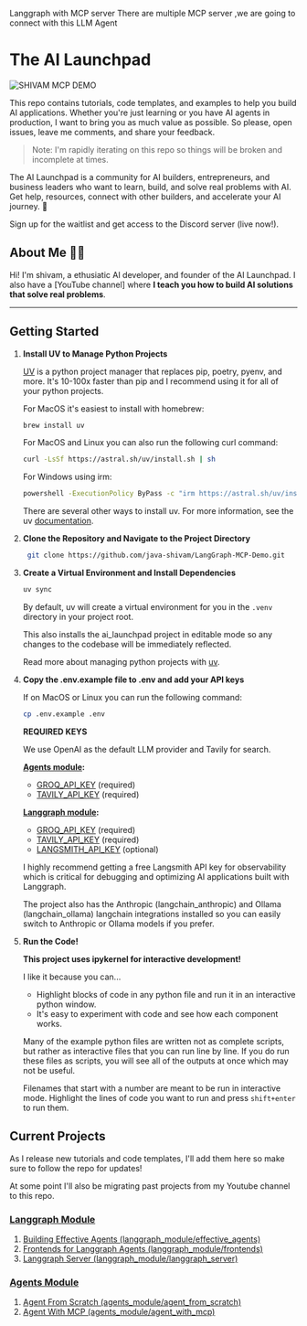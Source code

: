 Langgraph with MCP server
There are multiple MCP server ,we are going to connect with this LLM Agent

# The AI Launchpad

![SHIVAM MCP DEMO ](ai_launchpad/static/ai-launchpad-logo-wide.png)

This repo contains tutorials, code templates, and examples to help you build AI applications. Whether you're just learning or you have AI agents in production, I want to bring you as much value as possible. So please, open issues, leave me comments, and share your feedback.

> Note: I'm rapidly iterating on this repo so things will be broken and incomplete at times.

The AI Launchpad is a community for AI builders, entrepreneurs, and business leaders who want to learn, build, and solve real problems with AI. Get help, resources, connect with other builders, and accelerate your AI journey. 🚀

Sign up for the waitlist and get access to the Discord server (live now!).

## About Me 👋🏼

Hi! I'm shivam, a ethusiatic  AI developer, and founder of the AI Launchpad. I also have a [YouTube channel] where **I teach you how to build AI solutions that solve real problems**.

---

## Getting Started

1. **Install UV to Manage Python Projects**

    [UV](https://docs.astral.sh/uv/) is a python project manager that replaces pip, poetry, pyenv, and more. It's 10-100x faster than pip and I recommend using it for all of your python projects.

    For MacOS it's easiest to install with homebrew:

    ```bash
    brew install uv
    ```

    For MacOS and Linux you can also run the following curl command:

    ```bash
    curl -LsSf https://astral.sh/uv/install.sh | sh
    ```

    For Windows using irm:

    ```bash
    powershell -ExecutionPolicy ByPass -c "irm https://astral.sh/uv/install.ps1 | iex"
    ```

    There are several other ways to install uv. For more information, see the uv [documentation](https://docs.astral.sh/uv/getting-started/installation/).

2. **Clone the Repository and Navigate to the Project Directory**

    ```bash
     git clone https://github.com/java-shivam/LangGraph-MCP-Demo.git    
    
    ```

3. **Create a Virtual Environment and Install Dependencies**

    ```bash
    uv sync
    ```

    By default, uv will create a virtual environment for you in the `.venv` directory in your project root.

    This also installs the ai_launchpad project in editable mode so any changes to the codebase will be immediately reflected.

    Read more about managing python projects with [uv](https://docs.astral.sh/uv/guides/projects/).

4. **Copy the .env.example file to .env and add your API keys**

    If on MacOS or Linux you can run the following command:

    ```bash
    cp .env.example .env
    ```

    **REQUIRED KEYS**

    We use OpenAI as the default LLM provider and Tavily for search.

    **[Agents module](ai_launchpad/agents_module/README.md):**

    - [GROQ_API_KEY](https://platform.openai.com/account/api-keys) (required)
    - [TAVILY_API_KEY](https://tavily.com/) (required)

    **[Langgraph module](ai_launchpad/langgraph_module/README.md):**

    - [GROQ_API_KEY](https://platform.openai.com/account/api-keys) (required)
    - [TAVILY_API_KEY](https://tavily.com/) (required)
    - [LANGSMITH_API_KEY](https://smith.langchain.com/) (optional)

    I highly recommend getting a free Langsmith API key for observability which is critical for debugging and optimizing AI applications built with Langgraph.

    The project also has the Anthropic (langchain_anthropic) and Ollama (langchain_ollama) langchain integrations installed so you can easily switch to Anthropic or Ollama models if you prefer.

5. **Run the Code!**

    **This project uses ipykernel for interactive development!**

    I like it because you can...
    - Highlight blocks of code in any python file and run it in an interactive python window.
    - It's easy to experiment with code and see how each component works.

    Many of the example python files are written not as complete scripts, but rather as interactive files that you can run line by line. If you do run these files as scripts, you will see all of the outputs at once which may not be useful.

    Filenames that start with a number are meant to be run in interactive mode. Highlight the lines of code you want to run and press `shift+enter` to run them.

## Current Projects

As I release new tutorials and code templates, I'll add them here so make sure to follow the repo for updates!

At some point I'll also be migrating past projects from my Youtube channel to this repo.

### [Langgraph Module](ai_launchpad/langgraph_module/README.md)

1. [Building Effective Agents (langgraph_module/effective_agents)](ai_launchpad/langgraph_module/effective_agents/README.md)
2. [Frontends for Langgraph Agents (langgraph_module/frontends)](ai_launchpad/langgraph_module/frontends/README.md)
3. [Langgraph Server (langgraph_module/langgraph_server)](ai_launchpad/langgraph_module/langgraph_server/README.md)

### [Agents Module](ai_launchpad/agents_module/README.md)

1. [Agent From Scratch (agents_module/agent_from_scratch)](ai_launchpad/agents_module/agent_from_scratch/README.md)
2. [Agent With MCP (agents_module/agent_with_mcp)](ai_launchpad/agents_module/agent_with_mcp/README.md)
